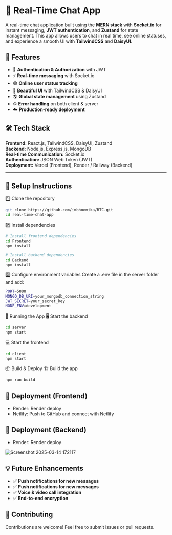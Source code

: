 # 📌 Real-Time Chat App

A real-time chat application built using the **MERN stack** with **Socket.io** for instant messaging, **JWT authentication**, and **Zustand** for state management. This app allows users to chat in real time, see online statuses, and experience a smooth UI with **TailwindCSS** and **DaisyUI**.

## 🚀 Features

- 🔐 **Authentication & Authorization** with JWT  
- ⚡ **Real-time messaging** with Socket.io  
- 🟢 **Online user status tracking**  
- 🎨 **Beautiful UI** with TailwindCSS & DaisyUI  
- 🌎 **Global state management** using Zustand  
- ⚙️ **Error handling** on both client & server  
- ☁️ **Production-ready deployment**  

## 🛠 Tech Stack

**Frontend:** React.js, TailwindCSS, DaisyUI, Zustand  
**Backend:** Node.js, Express.js, MongoDB  
**Real-time Communication:** Socket.io  
**Authentication:** JSON Web Token (JWT)  
**Deployment:** Vercel (Frontend), Render / Railway (Backend)  

---
## 🔧 Setup Instructions  

 1️⃣ Clone the repository  
```bash
git clone https://github.com/imbhoomika/RTC.git
cd real-time-chat-app
```
2️⃣ Install dependencies
```bash
# Install frontend dependencies
cd Frontend
npm install

# Install backend dependencies
cd Backend
npm install
```

3️⃣ Configure environment variables
Create a .env file in the server folder and add:

```bash
PORT=5000
MONGO_DB_URI=your_mongodb_connection_string
JWT_SECRET=your_secret_key
NODE_ENV=development
```

🚀 Running the App
🖥️ Start the backend
```bash
cd server
npm start
```
💻 Start the frontend
```bash
cd client
npm start
```
📦 Build & Deploy
🏗️ Build the app
```bash
npm run build
```
## 🚀 Deployment (Frontend)
- Render: Render deploy
- Netlify: Push to GitHub and connect with Netlify
## 🚀 Deployment (Backend)
- Render: Render deploy 


![Screenshot 2025-03-14 172117](https://github.com/user-attachments/assets/33ce6570-ffcb-4570-9f64-aa3a474ef903)

## 💡 Future Enhancements

- ✅ **Push notifications for new messages**
- ✅ **Push notifications for new messages** 
- ✅ **Voice & video call integration** 
- ✅ **End-to-end encryption** 

## 💖 Contributing
Contributions are welcome! Feel free to submit issues or pull requests.
